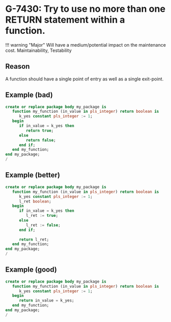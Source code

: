 # G-7430: Try to use no more than one RETURN statement within a function.

!!! warning "Major"
    Will have a medium/potential impact on the maintenance cost.
    Maintainability, Testability

## Reason

A function should have a single point of entry as well as a single exit-point.

## Example (bad)

```sql
create or replace package body my_package is
   function my_function (in_value in pls_integer) return boolean is
      k_yes constant pls_integer := 1;
   begin
      if in_value = k_yes then
         return true;
      else
         return false;
      end if;
   end my_function;
end my_package;
/
```

## Example (better)
```sql
create or replace package body my_package is
   function my_function (in_value in pls_integer) return boolean is
      k_yes constant pls_integer := 1;
      l_ret boolean;
   begin
      if in_value = k_yes then
         l_ret := true;
      else
         l_ret := false;
      end if;
      
      return l_ret;
   end my_function;
end my_package;
/
```
## Example (good)

```sql
create or replace package body my_package is
   function my_function (in_value in pls_integer) return boolean is
      k_yes constant pls_integer := 1;
   begin
      return in_value = k_yes;
   end my_function;
end my_package;
/
```
